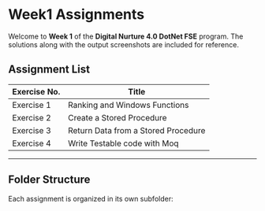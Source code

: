 # Week1 Assignments

Welcome to **Week 1** of the **Digital Nurture 4.0 DotNet FSE** program.
The solutions along with the output screenshots are included for reference.

## Assignment List

| Exercise No. | Title                                      |
|--------------|--------------------------------------------|
| Exercise 1   | Ranking and Windows Functions              |
| Exercise 2   | Create a Stored Procedure                  |
| Exercise 3   | Return Data from a Stored Procedure        |
| Exercise 4   | Write Testable code with Moq               | 
---

## Folder Structure

Each assignment is organized in its own subfolder: